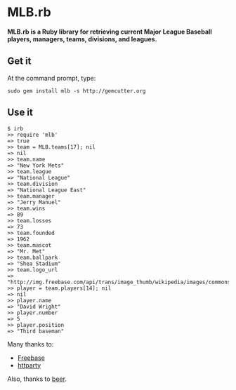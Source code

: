 # MLB.rb

**MLB.rb is a Ruby library for retrieving current Major League Baseball players, managers, teams, divisions, and leagues.**

## Get it

At the command prompt, type:

    sudo gem install mlb -s http://gemcutter.org

## Use it

    $ irb
    >> require 'mlb'
    => true
    >> team = MLB.teams[17]; nil
    => nil
    >> team.name
    => "New York Mets"
    >> team.league
    => "National League"
    >> team.division
    => "National League East"
    >> team.manager
    => "Jerry Manuel"
    >> team.wins
    => 89
    >> team.losses
    => 73
    >> team.founded
    => 1962
    >> team.mascot
    => "Mr. Met"
    >> team.ballpark
    => "Shea Stadium"
    >> team.logo_url
    => "http://img.freebase.com/api/trans/image_thumb/wikipedia/images/commons_id/3269938"
    >> player = team.players[14]; nil
    => nil
    >> player.name
    => "David Wright"
    >> player.number
    => 5
    >> player.position
    => "Third baseman"

Many thanks to:

* [Freebase](http://www.freebase.com)
* [httparty](http://github.com/jnunemaker/httparty)

Also, thanks to [beer](http://www.21st-amendment.com).
